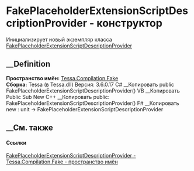 # FakePlaceholderExtensionScriptDescriptionProvider - конструктор
Инициализирует новый экземпляр класса
[FakePlaceholderExtensionScriptDescriptionProvider](T_Tessa_Compilation_Fake_FakePlaceholderExtensionScriptDescriptionProvider.htm)
##  __Definition
 **Пространство имён:** [Tessa.Compilation.Fake](N_Tessa_Compilation_Fake.htm)  
 **Сборка:** Tessa (в Tessa.dll) Версия: 3.6.0.17
C# __Копировать
     public FakePlaceholderExtensionScriptDescriptionProvider()
VB __Копировать
     Public Sub New
C++ __Копировать
     public:
    FakePlaceholderExtensionScriptDescriptionProvider()
F# __Копировать
     new : unit -> FakePlaceholderExtensionScriptDescriptionProvider
##  __См. также
#### Ссылки
[FakePlaceholderExtensionScriptDescriptionProvider -
](T_Tessa_Compilation_Fake_FakePlaceholderExtensionScriptDescriptionProvider.htm)
[Tessa.Compilation.Fake - пространство имён](N_Tessa_Compilation_Fake.htm)
